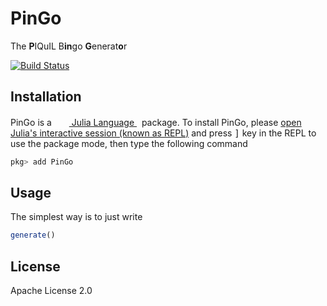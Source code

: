 # PinGo

The **P**IQuIL B**in**go **G**enerat**o**r

[![Build Status](https://travis-ci.com/Roger-luo/PinGo.jl.svg?branch=master)](https://travis-ci.com/Roger-luo/PinGo.jl)

## Installation

<p>
PinGo is a &nbsp;
    <a href="https://julialang.org">
        <img src="https://julialang.org/favicon.ico" width="16em">
        Julia Language
    </a>
    &nbsp; package. To install PinGo,
    please <a href="https://docs.julialang.org/en/v1/manual/getting-started/">open
    Julia's interactive session (known as REPL)</a> and press <kbd>]</kbd> key in the REPL to use the package mode, then type the following command
</p>

```jl
pkg> add PinGo
```

## Usage

The simplest way is to just write

```julia
generate()
```

## License

Apache License 2.0
